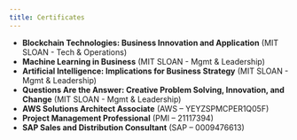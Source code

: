 ```yaml
---
title: Certificates
---
```


- **Blockchain Technologies: Business Innovation and Application**
  (MIT SLOAN - Tech & Operations)
- **Machine Learning in Business**
  (MIT SLOAN - Mgmt & Leadership)
- **Artificial Intelligence: Implications for Business Strategy**
  (MIT SLOAN - Mgmt & Leadership)
- **Questions Are the Answer: Creative Problem Solving, Innovation, and Change**
  (MIT SLOAN - Mgmt & Leadership)
- **AWS Solutions Architect Associate**
  (AWS – YEYZSPMCPER1Q05F)
- **Project Management Professional**
  (PMI – 21117394)
- **SAP Sales and Distribution Consultant**
  (SAP – 0009476613)
